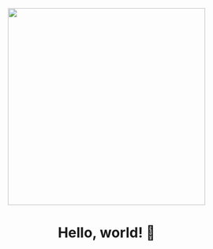 <div align="center">
<img src="https://i.imgur.com/8MupZHY.gif" width="400px" />
<br>

# Hello, world! 👋
